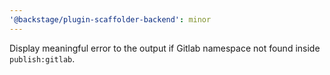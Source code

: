```yaml
---
'@backstage/plugin-scaffolder-backend': minor
---
```


Display meaningful error to the output if Gitlab namespace not found inside `publish:gitlab`.
